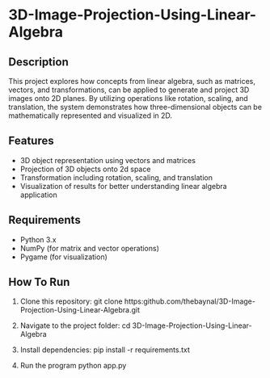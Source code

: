 # 3D-Image-Projection-Using-Linear-Algebra

## Description
This project explores how concepts from linear algebra, such as matrices, vectors, and transformations, can be applied to generate and project 3D images onto 2D planes. By utilizing operations like rotation, scaling, and translation, the system demonstrates how three-dimensional objects can be mathematically represented and visualized in 2D.

## Features
- 3D object representation using vectors and matrices
- Projection of 3D objects onto 2d space
- Transformation including rotation, scaling, and translation
- Visualization of results for better understanding linear algebra application

## Requirements
- Python 3.x
- NumPy (for matrix and vector operations)
- Pygame (for visualization)

## How To Run
1.  Clone this repository:
git clone https:github.com/thebaynal/3D-Image-Projection-Using-Linear-Algebra.git

2. Navigate to the project folder:
cd 3D-Image-Projection-Using-Linear-Algebra

3. Install dependencies:
pip install -r requirements.txt

4. Run the program
python app.py
